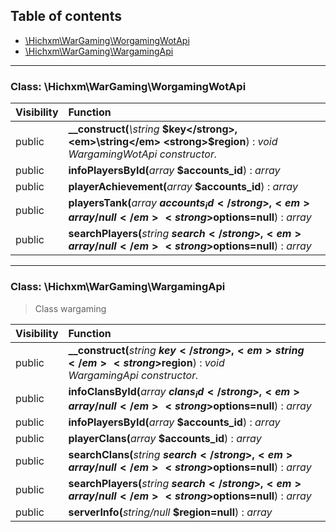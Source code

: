 ## Table of contents

- [\Hichxm\WarGaming\WorgamingWotApi](#class-hichxmwargamingworgamingwotapi)
- [\Hichxm\WarGaming\WargamingApi](#class-hichxmwargamingwargamingapi)

<hr />

### Class: \Hichxm\WarGaming\WorgamingWotApi

| Visibility | Function |
|:-----------|:---------|
| public | <strong>__construct(</strong><em>\string</em> <strong>$key</strong>, <em>\string</em> <strong>$region</strong>)</strong> : <em>void</em><br /><em>WargamingWotApi constructor.</em> |
| public | <strong>infoPlayersById(</strong><em>array</em> <strong>$accounts_id</strong>)</strong> : <em>array</em> |
| public | <strong>playerAchievement(</strong><em>array</em> <strong>$accounts_id</strong>)</strong> : <em>array</em> |
| public | <strong>playersTank(</strong><em>array</em> <strong>$accounts_id</strong>, <em>array/null</em> <strong>$options=null</strong>)</strong> : <em>array</em> |
| public | <strong>searchPlayers(</strong><em>string</em> <strong>$search</strong>, <em>array/null</em> <strong>$options=null</strong>)</strong> : <em>array</em> |

<hr />

### Class: \Hichxm\WarGaming\WargamingApi

> Class wargaming

| Visibility | Function |
|:-----------|:---------|
| public | <strong>__construct(</strong><em>string</em> <strong>$key</strong>, <em>string</em> <strong>$region</strong>)</strong> : <em>void</em><br /><em>WargamingApi constructor.</em> |
| public | <strong>infoClansById(</strong><em>array</em> <strong>$clans_id</strong>, <em>array/null</em> <strong>$options=null</strong>)</strong> : <em>array</em> |
| public | <strong>infoPlayersById(</strong><em>array</em> <strong>$accounts_id</strong>)</strong> : <em>array</em> |
| public | <strong>playerClans(</strong><em>array</em> <strong>$accounts_id</strong>)</strong> : <em>array</em> |
| public | <strong>searchClans(</strong><em>string</em> <strong>$search</strong>, <em>array/null</em> <strong>$options=null</strong>)</strong> : <em>array</em> |
| public | <strong>searchPlayers(</strong><em>string</em> <strong>$search</strong>, <em>array/null</em> <strong>$options=null</strong>)</strong> : <em>array</em> |
| public | <strong>serverInfo(</strong><em>string/null</em> <strong>$region=null</strong>)</strong> : <em>array</em> |

